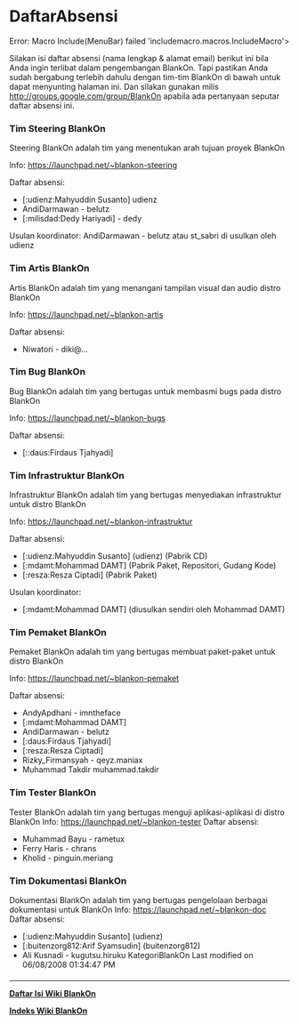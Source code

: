 # DaftarAbsensi
Error: Macro Include(MenuBar) failed
'includemacro.macros.IncludeMacro'> 

Silakan isi daftar absensi (nama lengkap & alamat email) berikut ini bila Anda
ingin terlibat dalam pengembangan BlankOn. Tapi pastikan Anda sudah bergabung
terlebih dahulu dengan tim-tim BlankOn di bawah untuk dapat menyunting halaman
ini. Dan silakan gunakan milis ​http://groups.google.com/group/BlankOn apabila
ada pertanyaan seputar daftar absensi ini.

### Tim Steering BlankOn
Steering BlankOn adalah tim yang menentukan arah tujuan proyek BlankOn

Info: ​https://launchpad.net/~blankon-steering

Daftar absensi:
   * [:udienz:Mahyuddin Susanto] udienz
   * AndiDarmawan - belutz
   * [:milisdad:Dedy Hariyadi] - dedy

Usulan koordinator:
AndiDarmawan - belutz atau ​st_sabri di usulkan oleh udienz

### Tim Artis BlankOn
Artis BlankOn adalah tim yang menangani tampilan visual dan audio distro
BlankOn

Info: ​https://launchpad.net/~blankon-artis

Daftar absensi:
   * Niwatori - diki@…

### Tim Bug BlankOn
Bug BlankOn adalah tim yang bertugas untuk membasmi bugs pada distro BlankOn

Info: ​https://launchpad.net/~blankon-bugs

Daftar absensi:
   * [::daus:Firdaus Tjahyadi]

### Tim Infrastruktur BlankOn
Infrastruktur BlankOn adalah tim yang bertugas menyediakan infrastruktur untuk
distro BlankOn

Info: ​https://launchpad.net/~blankon-infrastruktur

Daftar absensi:
   * [:udienz:Mahyuddin Susanto] (udienz) (Pabrik CD)
   * [:mdamt:Mohammad DAMT] (Pabrik Paket, Repositori, Gudang Kode)
   * [:resza:Resza Ciptadi] (Pabrik Paket)

Usulan koordinator:
  * [:mdamt:Mohammad DAMT] (diusulkan sendiri oleh Mohammad DAMT)

### Tim Pemaket BlankOn
Pemaket BlankOn adalah tim yang bertugas membuat paket-paket untuk distro
BlankOn

Info: ​https://launchpad.net/~blankon-pemaket

Daftar absensi:
   * AndyApdhani - imntheface
   * [:mdamt:Mohammad DAMT]
   * AndiDarmawan - belutz
   * [:daus:Firdaus Tjahyadi]
   * [:resza:Resza Ciptadi]
   * ​Rizky_Firmansyah - qeyz.maniax
   * Muhammad Takdir muhammad.takdir
### Tim Tester BlankOn
Tester BlankOn adalah tim yang bertugas menguji aplikasi-aplikasi di distro
BlankOn
Info: ​https://launchpad.net/~blankon-tester
Daftar absensi:
   * Muhammad Bayu - rametux
   * Ferry Haris - chrans
   * Kholid - pinguin.meriang
### Tim Dokumentasi BlankOn
Dokumentasi BlankOn adalah tim yang bertugas pengelolaan berbagai dokumentasi
untuk BlankOn
Info: ​https://launchpad.net/~blankon-doc
Daftar absensi:
   * [:udienz:Mahyuddin Susanto] (udienz)
   * [:buitenzorg812:Arif Syamsudin] (buitenzorg812)
   * Ali Kusnadi - kugutsu.hiruku
     KategoriBlankOn
Last modified on 06/08/2008 01:34:47 PM
#### 
    
 
 
 
 
 
---
[**Daftar Isi Wiki BlankOn**](/DaftarIsi/README.md)
 
[**Indeks Wiki BlankOn**](/Indeks.md)
